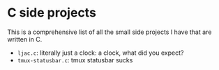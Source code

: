 # C side projects

This is a comprehensive list of all the small side projects I have that are
written in C.

- `ljac.c`: literally just a clock: a clock, what did you expect?
- `tmux-statusbar.c`: tmux statusbar sucks
